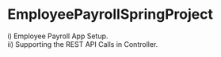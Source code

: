 # EmployeePayrollSpringProject
i) Employee Payroll App Setup.<br>
ii) Supporting the REST API Calls in Controller.
